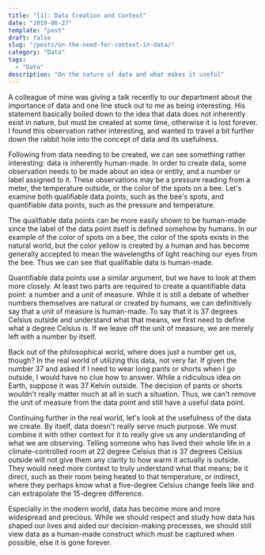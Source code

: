```yaml
---
title: "[1]: Data Creation and Context"
date: "2019-06-27"
template: "post"
draft: false
slug: "/posts/on-the-need-for-context-in-data/"
category: "Data"
tags:
  - "Data"
description: "On the nature of data and what makes it useful"
---
```


A colleague of mine was giving a talk recently to our department about the
importance of data and one line stuck out to me as being interesting.  His
statement basically boiled down to the idea that data does not inherently exist
in nature, but must be created at some time, otherwise it is lost forever.  I
found this observation rather interesting, and wanted to travel a bit further
down the rabbit hole into the concept of data and its usefulness.

Following from data needing to be created, we can see something rather
interesting: data is inherently human-made.  In order to create data, some
observation needs to be made about an idea or entity, and a number or label
assigned to it.  These observations may be a pressure reading from a meter, the
temperature outside, or the color of the spots on a bee.  Let's examine both
qualifiable data points, such as the bee's spots, and quantifiable data points,
such as the pressure and temperature.

The qualifiable data points can be more easily shown to be human-made since the
label of the data point itself is defined somehow by humans.  In our example of
the color of spots on a bee, the color of the spots exists in the natural world,
but the color yellow is created by a human and has become generally accepted to
mean the wavelengths of light reaching our eyes from the bee.  Thus we can see
that qualifiable data is human-made.

Quantifiable data points use a similar argument, but we have to look at them
more closely. At least two parts are required to create a quantifiable data
point: a number and a unit of measure. While it is still a debate of whether
numbers themselves are natural or created by humans, we can definitively say
that a unit of measure is human-made.  To say that it is 37 degrees Celsius
outside and understand what that means, we first need to define what a degree
Celsius is.  If we leave off the unit of measure, we are merely left with a
number by itself.

Back out of the philosophical world, where does just a number get us, though? In
the real world of utilizing this data, not very far. If given the number 37 and
asked if I need to wear long pants or shorts when I go outside, I would have no
clue how to answer.  While a ridiculous idea on Earth, suppose it was 37 Kelvin
outside.  The decision of pants or shorts wouldn't really matter much at all in
such a situation.  Thus, we can't remove the unit of measure from the data point
and still have a useful data point.

Continuing further in the real world, let's look at the usefulness of the data
we create.  By itself, data doesn't really serve much purpose.  We must combine
it with other context for it to really give us any understanding of what we are
observing.  Telling someone who has lived their whole life in a
climate-controlled room at 22 degree Celsius that is 37 degrees Celsius outside
will not give them any clarity to how warm it actually is outside.  They would
need more context to truly understand what that means; be it direct, such as
their room being heated to that temperature, or indirect, where they perhaps
know what a five-degree Celsius change feels like and can extrapolate the
15-degree difference. 

Especially in the modern world, data has become more and more widespread and
precious.  While we should respect and study how data has shaped our lives and
aided our decision-making processes, we should still view data as a human-made
construct which must be captured when possible, else it is gone forever.
